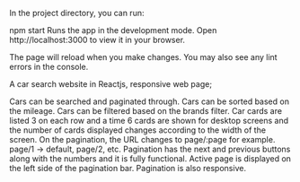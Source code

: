 In the project directory, you can run:

npm start
Runs the app in the development mode.
Open http://localhost:3000 to view it in your browser.

The page will reload when you make changes.
You may also see any lint errors in the console.

A car search website in Reactjs, responsive web page;

Cars can be searched and paginated through.
Cars can be sorted based on the mileage.
Cars can be filtered based on the brands filter.
Car cards are listed 3 on each row and a time 6 cards are shown for desktop screens and the number of cards displayed changes according to the width of the screen.
On the pagination, the URL changes to page/:page for example. page/1 -> default, page/2, etc.
Pagination has the next and previous buttons along with the numbers and it is fully functional.
Active page is displayed on the left side of the pagination bar.
Pagination is also responsive.
